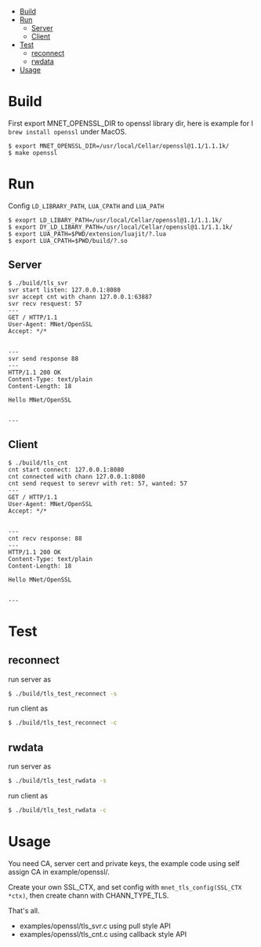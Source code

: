 

- [Build](#build)
- [Run](#run)
  - [Server](#server)
  - [Client](#client)
- [Test](#test)
  - [reconnect](#reconnect)
  - [rwdata](#rwdata)
- [Usage](#usage)


# Build

First export MNET_OPENSSL_DIR to openssl library dir, here is example for I `brew install openssl` under MacOS.

```
$ export MNET_OPENSSL_DIR=/usr/local/Cellar/openssl@1.1/1.1.1k/
$ make openssl
```

# Run

Config `LD_LIBRARY_PATH`, `LUA_CPATH` and `LUA_PATH`

```
$ exoprt LD_LIBARY_PATH=/usr/local/Cellar/openssl@1.1/1.1.1k/
$ export DY_LD_LIBARY_PATH=/usr/local/Cellar/openssl@1.1/1.1.1k/
$ export LUA_PATH=$PWD/extension/luajit/?.lua
$ export LUA_CPATH=$PWD/build/?.so
```

## Server

```
$ ./build/tls_svr
svr start listen: 127.0.0.1:8080
svr accept cnt with chann 127.0.0.1:63887
svr recv resquest: 57
---
GET / HTTP/1.1
User-Agent: MNet/OpenSSL
Accept: */*


---
svr send response 88
---
HTTP/1.1 200 OK
Content-Type: text/plain
Content-Length: 18

Hello MNet/OpenSSL


---
```

## Client

```
$ ./build/tls_cnt
cnt start connect: 127.0.0.1:8080
cnt connected with chann 127.0.0.1:8080
cnt send request to serevr with ret: 57, wanted: 57
---
GET / HTTP/1.1
User-Agent: MNet/OpenSSL
Accept: */*


---
cnt recv response: 88
---
HTTP/1.1 200 OK
Content-Type: text/plain
Content-Length: 18

Hello MNet/OpenSSL


---
```

# Test

## reconnect

run server as

```sh
$ ./build/tls_test_reconnect -s
```

run client as

```sh
$ ./build/tls_test_reconnect -c
```

## rwdata

run server as

```sh
$ ./build/tls_test_rwdata -s
```

run client as

```sh
$ ./build/tls_test_rwdata -c
```

# Usage

You need CA, server cert and private keys, the example code using self assign CA in example/openssl/.

Create your own SSL_CTX, and set config with `mnet_tls_config(SSL_CTX *ctx)`, then create chann with CHANN_TYPE_TLS.

That's all.

- examples/openssl/tls_svr.c using pull style API
- examples/openssl/tls_cnt.c using callback style API